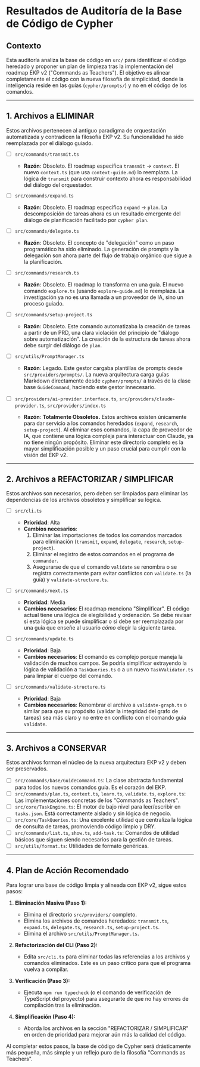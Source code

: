 # Resultados de Auditoría de la Base de Código de Cypher

## Contexto

Esta auditoría analiza la base de código en `src/` para identificar el código heredado y proponer un plan de limpieza tras la implementación del roadmap EKP v2 ("Commands as Teachers"). El objetivo es alinear completamente el código con la nueva filosofía de simplicidad, donde la inteligencia reside en las guías (`cypher/prompts/`) y no en el código de los comandos.

--- 

## 1. Archivos a ELIMINAR

Estos archivos pertenecen al antiguo paradigma de orquestación automatizada y contradicen la filosofía EKP v2. Su funcionalidad ha sido reemplazada por el diálogo guiado.

- [ ] `src/commands/transmit.ts`
  - **Razón**: Obsoleto. El roadmap especifica `transmit` -> `context`. El nuevo `context.ts` (que usa `context-guide.md`) lo reemplaza. La lógica de `transmit` para construir contexto ahora es responsabilidad del diálogo del orquestador.

- [ ] `src/commands/expand.ts`
  - **Razón**: Obsoleto. El roadmap especifica `expand` -> `plan`. La descomposición de tareas ahora es un resultado emergente del diálogo de planificación facilitado por `cypher plan`.

- [ ] `src/commands/delegate.ts`
  - **Razón**: Obsoleto. El concepto de "delegación" como un paso programático ha sido eliminado. La generación de prompts y la delegación son ahora parte del flujo de trabajo orgánico que sigue a la planificación.

- [ ] `src/commands/research.ts`
  - **Razón**: Obsoleto. El roadmap lo transforma en una guía. El nuevo comando `explore.ts` (usando `explore-guide.md`) lo reemplaza. La investigación ya no es una llamada a un proveedor de IA, sino un proceso guiado.

- [ ] `src/commands/setup-project.ts`
  - **Razón**: Obsoleto. Este comando automatizaba la creación de tareas a partir de un PRD, una clara violación del principio de "diálogo sobre automatización". La creación de la estructura de tareas ahora debe surgir del diálogo de `plan`.

- [ ] `src/utils/PromptManager.ts`
  - **Razón**: Legado. Este gestor cargaba plantillas de prompts desde `src/providers/prompts/`. La nueva arquitectura carga guías Markdown directamente desde `cypher/prompts/` a través de la clase base `GuideCommand`, haciendo este gestor innecesario.

- [ ] `src/providers/ai-provider.interface.ts`, `src/providers/claude-provider.ts`, `src/providers/index.ts`
  - **Razón**: **Totalmente Obsoletos.** Estos archivos existen únicamente para dar servicio a los comandos heredados (`expand`, `research`, `setup-project`). Al eliminar esos comandos, la capa de proveedor de IA, que contiene una lógica compleja para interactuar con Claude, ya no tiene ningún propósito. Eliminar este directorio completo es la mayor simplificación posible y un paso crucial para cumplir con la visión del EKP v2.

--- 

## 2. Archivos a REFACTORIZAR / SIMPLIFICAR

Estos archivos son necesarios, pero deben ser limpiados para eliminar las dependencias de los archivos obsoletos y simplificar su lógica.

- [ ] `src/cli.ts`
  - **Prioridad**: Alta
  - **Cambios necesarios**:
    1.  Eliminar las importaciones de todos los comandos marcados para eliminación (`transmit`, `expand`, `delegate`, `research`, `setup-project`).
    2.  Eliminar el registro de estos comandos en el programa de `commander`.
    3.  Asegurarse de que el comando `validate` se renombra o se registra correctamente para evitar conflictos con `validate.ts` (la guía) y `validate-structure.ts`.

- [ ] `src/commands/next.ts`
  - **Prioridad**: Media
  - **Cambios necesarios**: El roadmap menciona "Simplificar". El código actual tiene una lógica de elegibilidad y ordenación. Se debe revisar si esta lógica se puede simplificar o si debe ser reemplazada por una guía que enseñe al usuario *cómo* elegir la siguiente tarea.

- [ ] `src/commands/update.ts`
  - **Prioridad**: Baja
  - **Cambios necesarios**: El comando es complejo porque maneja la validación de muchos campos. Se podría simplificar extrayendo la lógica de validación a `TaskQueries.ts` o a un nuevo `TaskValidator.ts` para limpiar el cuerpo del comando.

- [ ] `src/commands/validate-structure.ts`
  - **Prioridad**: Baja
  - **Cambios necesarios**: Renombrar el archivo a `validate-graph.ts` o similar para que su propósito (validar la integridad del grafo de tareas) sea más claro y no entre en conflicto con el comando guía `validate`.

--- 

## 3. Archivos a CONSERVAR

Estos archivos forman el núcleo de la nueva arquitectura EKP v2 y deben ser preservados.

- [ ] `src/commands/base/GuideCommand.ts`: La clase abstracta fundamental para todos los nuevos comandos guía. Es el corazón del EKP.
- [ ] `src/commands/plan.ts`, `context.ts`, `learn.ts`, `validate.ts`, `explore.ts`: Las implementaciones concretas de los "Commands as Teachers".
- [ ] `src/core/TaskEngine.ts`: El motor de bajo nivel para leer/escribir en `tasks.json`. Está correctamente aislado y sin lógica de negocio.
- [ ] `src/core/TaskQueries.ts`: Una excelente utilidad que centraliza la lógica de consulta de tareas, promoviendo código limpio y DRY.
- [ ] `src/commands/list.ts`, `show.ts`, `add-task.ts`: Comandos de utilidad básicos que siguen siendo necesarios para la gestión de tareas.
- [ ] `src/utils/format.ts`: Utilidades de formato genéricas.

--- 

## 4. Plan de Acción Recomendado

Para lograr una base de código limpia y alineada con EKP v2, sigue estos pasos:

1.  **Eliminación Masiva (Paso 1):**
    - Elimina el directorio `src/providers/` completo.
    - Elimina los archivos de comandos heredados: `transmit.ts`, `expand.ts`, `delegate.ts`, `research.ts`, `setup-project.ts`.
    - Elimina el archivo `src/utils/PromptManager.ts`.

2.  **Refactorización del CLI (Paso 2):**
    - Edita `src/cli.ts` para eliminar todas las referencias a los archivos y comandos eliminados. Este es un paso crítico para que el programa vuelva a compilar.

3.  **Verificación (Paso 3):**
    - Ejecuta `npm run typecheck` (o el comando de verificación de TypeScript del proyecto) para asegurarte de que no hay errores de compilación tras la eliminación.

4.  **Simplificación (Paso 4):**
    - Aborda los archivos en la sección "REFACTORIZAR / SIMPLIFICAR" en orden de prioridad para mejorar aún más la calidad del código.

Al completar estos pasos, la base de código de Cypher será drásticamente más pequeña, más simple y un reflejo puro de la filosofía "Commands as Teachers".
